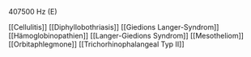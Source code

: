 407500 Hz (E)

[[Cellulitis]]
[[Diphyllobothriasis]]
[[Giedions Langer-Syndrom]]
[[Hämoglobinopathien]]
[[Langer-Giedions Syndrom]]
[[Mesotheliom]]
[[Orbitaphlegmone]]
[[Trichorhinophalangeal Typ II]]